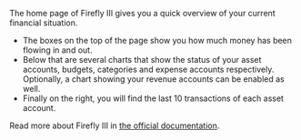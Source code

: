 The home page of Firefly III gives you a quick overview of your current financial situation.

* The boxes on the top of the page show you how much money has been flowing in and out.
* Below that are several charts that show the status of your asset accounts, budgets, categories and expense accounts respectively. Optionally, a chart showing your revenue accounts can be enabled as well.
* Finally on the right, you will find the last 10 transactions of each asset account.

Read more about Firefly III in [the official documentation](https://firefly-iii.readthedocs.io/en/latest/).